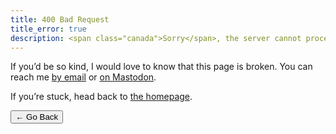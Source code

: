 ```yaml
---
title: 400 Bad Request
title_error: true
description: <span class="canada">Sorry</span>, the server cannot process your request.
---
```


<div class=" [ box  box--error ] [ flow ] ">
    <p>If you’d be so kind, I would love to know that this page is broken. You can reach me <a href="mailto:{{ author.email }}">by email</a> or <a href="https://{{ author.mastodon_domain }}/users/{{ author.mastodon.split('@') | first }}">on Mastodon</a>.</p>
    <p>If you’re stuck, head back to <a href="/">the homepage</a>.</p>
</div>

<nav class=" [ grid ] [ navigator ] " aria-label="Error Navigation">
    <button onclick="history.back(-1)" aria-label="Go back">← Go Back</button>
</nav>
